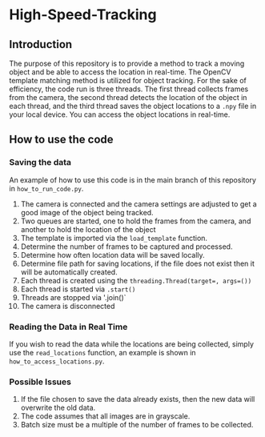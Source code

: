 # High-Speed-Tracking

## Introduction
The purpose of this repository is to provide a method to track a moving object and be able to access the location in real-time. The OpenCV template matching method is utilized for object tracking. For the sake of efficiency, the code run is three threads. The first thread collects frames from the camera, the second thread detects the location of the object in each thread, and the third thread saves the object locations to a `.npy` file in your local device. You can access the object locations in real-time.

## How to use the code
### Saving the data
An example of how to use this code is in the main branch of this repository in `how_to_run_code.py`.
1. The camera is connected and the camera settings are adjusted to get a good image of the object being tracked.
2. Two queues are started, one to hold the frames from the camera, and another to hold the location of the object
3. The template is imported via the `load_template` function.
4. Determine the number of frames to be captured and processed.
5. Determine how often location data will be saved locally.
6. Determine file path for saving locations, if the file does not exist then it will be automatically created.
7. Each thread is created using the `threading.Thread(target=, args=())`
8. Each thread is started via `.start()`
9. Threads are stopped via '.join()`
10. The camera is disconnected
### Reading the Data in Real Time
If you wish to read the data while the locations are being collected, simply use the `read_locations` function, an example is shown in `how_to_access_locations.py`.
### Possible Issues
1. If the file chosen to save the data already exists, then the new data will overwrite the old data.
2. The code assumes that all images are in grayscale.
3. Batch size must be a multiple of the number of frames to be collected.
